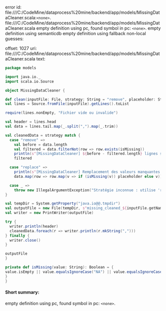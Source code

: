 error id: file:///C:/CodeMine/dataprocess%20mine/backend/app/models/MissingDataCleaner.scala:`<none>`.
file:///C:/CodeMine/dataprocess%20mine/backend/app/models/MissingDataCleaner.scala
empty definition using pc, found symbol in pc: `<none>`.
empty definition using semanticdb
empty definition using fallback
non-local guesses:

offset: 1027
uri: file:///C:/CodeMine/dataprocess%20mine/backend/app/models/MissingDataCleaner.scala
text:
```scala
package models

import java.io._
import scala.io.Source

object MissingDataCleaner {

def clean(inputFile: File, strategy: String = "remove", placeholder: String = "NA"): File = {
val lines = Source.fromFile(inputFile).getLines().toList

require(lines.nonEmpty, "Fichier vide ou invalide")  

val header = lines.head  
val data = lines.tail.map(_.split(",").map(_.trim))  

val cleanedData = strategy match {  
  case "remove" =>  
    val before = data.length  
    val filtered = data.filterNot(row => row.exists(isMissing))  
    println(s"[MissingDataCleaner] ${before - filtered.length} lignes supprimées (valeurs manquantes)")  
    filtered  

  case "replace" =>  
    println(s"[MissingDataCleaner] Remplacement des valeurs manquantes par '$placeholder'")  
    data.map(row => row.map(v => if (isMissing(v)) placeholder else v))  

  case _ =>  
    throw new IllegalArgumentException("Stratégie inconnue : utilise 'remove' ou 'replace'")  
}  

val tempDir = System.getProperty("java.io@@.tmpdir")  
val outputFile = new File(tempDir, s"missing_cleaned_${inputFile.getName}")  
val writer = new PrintWriter(outputFile)  

try {  
  writer.println(header)  
  cleanedData.foreach(r => writer.println(r.mkString(",")))  
} finally {  
  writer.close()  
}  

outputFile  
}

private def isMissing(value: String): Boolean = {
value.isEmpty || value.equalsIgnoreCase("NA") || value.equalsIgnoreCase("null") || value.trim.isEmpty
}
}
```


#### Short summary: 

empty definition using pc, found symbol in pc: `<none>`.